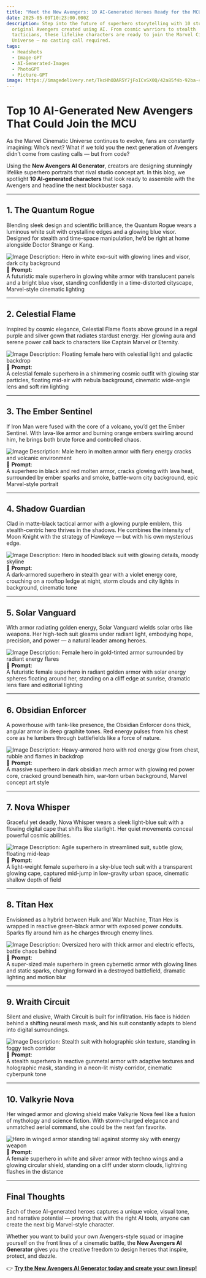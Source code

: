 ```yaml
---
title: "Meet the New Avengers: 10 AI-Generated Heroes Ready for the MCU"
date: 2025-05-09T10:23:00.000Z
description: Step into the future of superhero storytelling with 10 stunningly
  original Avengers created using AI. From cosmic warriors to stealth
  tacticians, these lifelike characters are ready to join the Marvel Cinematic
  Universe — no casting call required.
tags:
  - Headshots
  - Image-GPT
  - AI-Generated-Images
  - PhotoGPT
  - Picture-GPT
image: https://imagedelivery.net/TkcHhODAR5Y7jFoICvSX0Q/42a85f4b-92ba-493f-0942-d6a72bf0a600/q=100
---
```

# Top 10 AI-Generated New Avengers That Could Join the MCU

As the Marvel Cinematic Universe continues to evolve, fans are constantly imagining: Who’s next? What if we told you the next generation of Avengers didn’t come from casting calls — but from code?

Using the **New Avengers AI Generator**, creators are designing stunningly lifelike superhero portraits that rival studio concept art. In this blog, we spotlight **10 AI-generated characters** that look ready to assemble with the Avengers and headline the next blockbuster saga.

---

## 1. The Quantum Rogue
Blending sleek design and scientific brilliance, the Quantum Rogue wears a luminous white suit with crystalline edges and a glowing blue visor. Designed for stealth and time-space manipulation, he’d be right at home alongside Doctor Strange or Kang.

 
![**Image Description**: Hero in white exo-suit with glowing lines and visor, dark city background](https://imagedelivery.net/TkcHhODAR5Y7jFoICvSX0Q/d861097b-daaf-41e2-e794-8925d9bf4b00/q=100)  
🧾 **Prompt**:  
A futuristic male superhero in glowing white armor with translucent panels and a bright blue visor, standing confidently in a time-distorted cityscape, Marvel-style cinematic lighting

---

## 2. Celestial Flame
Inspired by cosmic elegance, Celestial Flame floats above ground in a regal purple and silver gown that radiates stardust energy. Her glowing aura and serene power call back to characters like Captain Marvel or Eternity.


![**Image Description**: Floating female hero with celestial light and galactic backdrop](https://imagedelivery.net/TkcHhODAR5Y7jFoICvSX0Q/d0a25342-ea0d-47c1-e57f-195e88de7900/q=100)  
🧾 **Prompt**:  
A celestial female superhero in a shimmering cosmic outfit with glowing star particles, floating mid-air with nebula background, cinematic wide-angle lens and soft rim lighting

---

## 3. The Ember Sentinel
If Iron Man were fused with the core of a volcano, you’d get the Ember Sentinel. With lava-like armor and burning orange embers swirling around him, he brings both brute force and controlled chaos.

 
![**Image Description**: Male hero in molten armor with fiery energy cracks and volcanic environment](https://imagedelivery.net/TkcHhODAR5Y7jFoICvSX0Q/f07d05e1-0384-410b-659b-f058d4f19b00/q=100)  
🧾 **Prompt**:  
A superhero in black and red molten armor, cracks glowing with lava heat, surrounded by ember sparks and smoke, battle-worn city background, epic Marvel-style portrait

---

## 4. Shadow Guardian
Clad in matte-black tactical armor with a glowing purple emblem, this stealth-centric hero thrives in the shadows. He combines the intensity of Moon Knight with the strategy of Hawkeye — but with his own mysterious edge.

  
![**Image Description**: Hero in hooded black suit with glowing details, moody skyline](https://imagedelivery.net/TkcHhODAR5Y7jFoICvSX0Q/d2dfe367-5e09-4b2f-1f67-a0833947ca00/q=100)  
🧾 **Prompt**:  
A dark-armored superhero in stealth gear with a violet energy core, crouching on a rooftop ledge at night, storm clouds and city lights in background, cinematic tone

---

## 5. Solar Vanguard
With armor radiating golden energy, Solar Vanguard wields solar orbs like weapons. Her high-tech suit gleams under radiant light, embodying hope, precision, and power — a natural leader among heroes.

 
![**Image Description**: Female hero in gold-tinted armor surrounded by radiant energy flares](https://imagedelivery.net/TkcHhODAR5Y7jFoICvSX0Q/7f2d7968-5978-4401-d9a4-4434fdd43e00/q=100)  
🧾 **Prompt**:  
A futuristic female superhero in radiant golden armor with solar energy spheres floating around her, standing on a cliff edge at sunrise, dramatic lens flare and editorial lighting

---

## 6. Obsidian Enforcer
A powerhouse with tank-like presence, the Obsidian Enforcer dons thick, angular armor in deep graphite tones. Red energy pulses from his chest core as he lumbers through battlefields like a force of nature.

![**Image Description**: Heavy-armored hero with red energy glow from chest, rubble and flames in backdrop](https://imagedelivery.net/TkcHhODAR5Y7jFoICvSX0Q/1e351638-3c54-43d4-8d14-20311d364700/q=100)  
🧾 **Prompt**:  
A massive superhero in dark obsidian mech armor with glowing red power core, cracked ground beneath him, war-torn urban background, Marvel concept art style

---

## 7. Nova Whisper
Graceful yet deadly, Nova Whisper wears a sleek light-blue suit with a flowing digital cape that shifts like starlight. Her quiet movements conceal powerful cosmic abilities.

 
![**Image Description**: Agile superhero in streamlined suit, subtle glow, floating mid-leap](https://imagedelivery.net/TkcHhODAR5Y7jFoICvSX0Q/7862440c-3a91-491c-500c-7a3d8f371600/q=100)  
🧾 **Prompt**:  
A light-weight female superhero in a sky-blue tech suit with a transparent glowing cape, captured mid-jump in low-gravity urban space, cinematic shallow depth of field

---

## 8. Titan Hex
Envisioned as a hybrid between Hulk and War Machine, Titan Hex is wrapped in reactive green-black armor with exposed power conduits. Sparks fly around him as he charges through enemy lines.

 
![**Image Description**: Oversized hero with thick armor and electric effects, battle chaos behind](https://imagedelivery.net/TkcHhODAR5Y7jFoICvSX0Q/60ee8a99-ec86-487f-bfb4-23d85b785a00/q=100)  
🧾 **Prompt**:  
A super-sized male superhero in green cybernetic armor with glowing lines and static sparks, charging forward in a destroyed battlefield, dramatic lighting and motion blur

---

## 9. Wraith Circuit
Silent and elusive, Wraith Circuit is built for infiltration. His face is hidden behind a shifting neural mesh mask, and his suit constantly adapts to blend into digital surroundings.

 
![**Image Description**: Stealth suit with holographic skin texture, standing in foggy tech corridor](https://imagedelivery.net/TkcHhODAR5Y7jFoICvSX0Q/25e3dbad-4dfe-4314-9f7c-b273f8580e00/q=100)  
🧾 **Prompt**:  
A stealth superhero in reactive gunmetal armor with adaptive textures and holographic mask, standing in a neon-lit misty corridor, cinematic cyberpunk tone

---

## 10. Valkyrie Nova
Her winged armor and glowing shield make Valkyrie Nova feel like a fusion of mythology and science fiction. With storm-charged elegance and unmatched aerial command, she could be the next fan favorite.

 
![ Hero in winged armor standing tall against stormy sky with energy weapon](https://imagedelivery.net/TkcHhODAR5Y7jFoICvSX0Q/3e1e20da-a383-4df1-ddd2-f548cefdc900/q=100)  
🧾 **Prompt**:  
A female superhero in white and silver armor with techno wings and a glowing circular shield, standing on a cliff under storm clouds, lightning flashes in the distance

---

## Final Thoughts

Each of these AI-generated heroes captures a unique voice, visual tone, and narrative potential — proving that with the right AI tools, anyone can create the next big Marvel-style character.

Whether you want to build your own Avengers-style squad or imagine yourself on the front lines of a cinematic battle, the **New Avengers AI Generator** gives you the creative freedom to design heroes that inspire, protect, and dazzle.

👉 [**Try the New Avengers AI Generator today and create your own lineup!**](https://www.photogptai.com/presets/star_wars)
